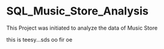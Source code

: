 # SQL_Music_Store_Analysis
This Project was initiated to analyze the data of Music Store

this is teesy...sds
oo fir oe
